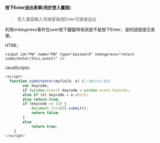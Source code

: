 #### 按下Enter送出表單(用於登入畫面)
> 登入畫面輸入完帳密後按Enter可直接送出

利用onkeypress事件在user按下鍵盤時偵測是不是按下Enter，是的話就提交表單。

HTML:
```
<input id="PW" name="PW" type="password" onkeypress="return submitenter(this,event)" />
```
JavaScripts:
```javascript
<script>
  function submitenter(myfield, e) {//按enter送出
        var keycode;
        if (window.event) keycode = window.event.keyCode;
        else if (e) keycode = e.which;
        else return true;
        if (keycode == 13) {
            document.form[0].submit();
            return false;
        }
        else
            return true;
    }
</script>
```

